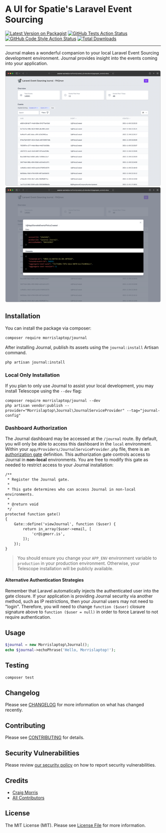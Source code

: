 # A UI for Spatie's Laravel Event Sourcing

[![Latest Version on Packagist](https://img.shields.io/packagist/v/morrislaptop/journal.svg?style=flat-square)](https://packagist.org/packages/morrislaptop/journal)
[![GitHub Tests Action Status](https://img.shields.io/github/workflow/status/morrislaptop/journal/run-tests?label=tests)](https://github.com/morrislaptop/journal/actions?query=workflow%3Arun-tests+branch%3Amain)
[![GitHub Code Style Action Status](https://img.shields.io/github/workflow/status/morrislaptop/journal/Check%20&%20fix%20styling?label=code%20style)](https://github.com/morrislaptop/journal/actions?query=workflow%3A"Check+%26+fix+styling"+branch%3Amain)
[![Total Downloads](https://img.shields.io/packagist/dt/morrislaptop/journal.svg?style=flat-square)](https://packagist.org/packages/morrislaptop/journal)

---
Journal makes a wonderful companion to your local Laravel Event Sourcing development environment. Journal provides insight into the events coming into your application.

![index view](index.png)
![detail view](detail.png)

## Installation

You can install the package via composer:

```bash
composer require morrislaptop/journal
```

After installing Journal, publish its assets using the `journal:install` Artisan command.

```bash
php artisan journal:install
```

### Local Only Installation

If you plan to only use Journal to assist your local development, you may install Telescope using the `--dev` flag:

    composer require morrislaptop/journal --dev
    php artisan vendor:publish --provider="Morrislaptop\Journal\JournalServiceProvider" --tag="journal-config"

### Dashboard Authorization

The Journal dashboard may be accessed at the `/journal` route. By default, you will only be able to access this dashboard in the `local` environment. Within your `app/Providers/JournalServiceProvider.php` file, there is an [authorization gate](https://laravel.com/docs/8.x/authorization#gates) definition. This authorization gate controls access to Journal in **non-local** environments. You are free to modify this gate as needed to restrict access to your Journal installation:

    /**
     * Register the Journal gate.
     *
     * This gate determines who can access Journal in non-local environments.
     *
     * @return void
     */
    protected function gate()
    {
        Gate::define('viewJournal', function ($user) {
            return in_array($user->email, [
                'cr@igmorr.is',
            ]);
        });
    }

> You should ensure you change your `APP_ENV` environment variable to `production` in your production environment. Otherwise, your Telescope installation will be publicly available.

#### Alternative Authentication Strategies

Remember that Laravel automatically injects the authenticated user into the gate closure. If your application is providing Journal security via another method, such as IP restrictions, then your Journal users may not need to "login". Therefore, you will need to change `function ($user)` closure signature above to `function ($user = null)` in order to force Laravel to not require authentication.

## Usage

```php
$journal = new Morrislaptop\Journal();
echo $journal->echoPhrase('Hello, Morrislaptop!');
```

## Testing

```bash
composer test
```

## Changelog

Please see [CHANGELOG](CHANGELOG.md) for more information on what has changed recently.

## Contributing

Please see [CONTRIBUTING](.github/CONTRIBUTING.md) for details.

## Security Vulnerabilities

Please review [our security policy](../../security/policy) on how to report security vulnerabilities.

## Credits

- [Craig Morris](https://github.com/morrislaptop)
- [All Contributors](../../contributors)

## License

The MIT License (MIT). Please see [License File](LICENSE.md) for more information.
